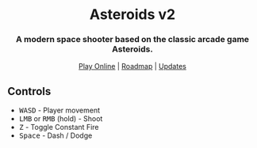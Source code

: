 <h1 align="center">Asteroids v2</h1>

<h3 align="center">A modern space shooter based on the classic arcade game Asteroids.</h3>

<p align="center">
	<a href="https://cam0studios.github.io/asteroids-v2">Play Online</a> | <a href="https://vikunja.pikarocks.dev/share/XlEKkmJsuHV8VLHRjRiwvs8iw5GprygEboORof4W/auth?view=32">Roadmap</a> | <a href="https://github.com/cam0studios/asteroids-v2/blob/master/docs/UPDATES.md">Updates</a>
</p>

## Controls
- <kbd>W</kbd><kbd>A</kbd><kbd>S</kbd><kbd>D</kbd> - Player movement
- <kbd>LMB</kbd> or <kbd>RMB</kbd> (hold) - Shoot
- <kbd>Z</kbd> - Toggle Constant Fire
- <kbd>Space</kbd> - Dash / Dodge
